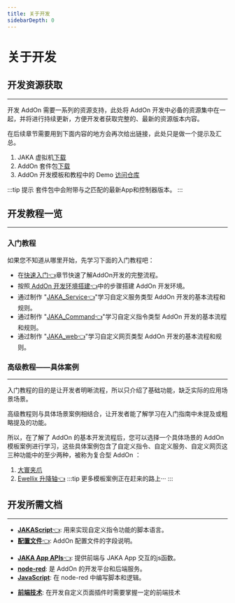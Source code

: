 ```yaml
---
title: 关于开发
sidebarDepth: 0
---
```


# 关于开发

## 开发资源获取
---
开发 AddOn 需要一系列的资源支持，此处将 AddOn 开发中必备的资源集中在一起，并将进行持续更新，方便开发者获取完整的、最新的资源版本内容。

在后续章节需要用到下面内容的地方会再次给出链接，此处只是做一个提示及汇总。
1. JAKA 虚拟机[下载](https://github.com/JakaCobot/JAKASim)
2. AddOn 套件包[下载](https://github.com/JakaCobot/jaka_addon_kit/releases)
3. AddOn 开发模板和教程中的 Demo [访问仓库](https://github.com/JakaCobot/jaka_addon_kit)

:::tip 提示
套件包中会附带与之匹配的最新App和控制器版本。
:::


## 开发教程一览
---

### 入门教程
如果您不知道从哪里开始，先学习下面的入门教程吧：

* 在[快速入门:point_left:](./2-QuickStart.md)章节快速了解AddOn开发的完整流程。
* 按照[ AddOn 开发环境搭建:point_left:](./3-EnvironmentInstall.md)中的步骤搭建 AddOn 开发环境。
* 通过制作 "[JAKA_Service:point_left:](./4.2-JAKA_Service.md)"学习自定义服务类型 AddOn 开发的基本流程和规则。
* 通过制作 "[JAKA_Command:point_left:](./4.1-JAKA_Command.md)"学习自定义指令类型 AddOn 开发的基本流程和规则。
* 通过制作 "[JAKA_web:point_left:](./4.3-JAKA_Web.md)"学习自定义网页类型 AddOn 开发的基本流程和规则。

### 高级教程——具体案例
---
入门教程的目的是让开发者明晰流程，所以只介绍了基础功能，缺乏实际的应用场景场景。

高级教程则与具体场景案例相结合，让开发者能了解学习在入门指南中未提及或粗略提及的功能。

所以，在了解了 AddOn 的基本开发流程后，您可以选择一个具体场景的 AddOn 模板案例进行学习，这些具体案例包含了自定义指令、自定义服务、自定义网页这三种功能中的至少两种，被称为复合型 AddOn ：
<!-- demo还需要确定，至少包含三种不同类型的？目前只提供自定义指令块的详细的？ -->
1. [大寰夹爪](./6.1-DHGripper) 
2. [Ewellix 升降轴:point_left:](./6.2-EwellixLiftKit.md) 
:::tip 更多模板案例正在赶来的路上···
:::


<!-- todo 这里补充更多的教程覆盖到每一种场景：夹爪、升降轴、视觉等 -->


## 开发所需文档
---

- [**JAKAScript**:point_left:](/guide/jks.html): 用来实现自定义指令功能的脚本语言。
- [**配置文件**:point_left:]((/guide/addOn/7.1-IniConfig)): AddOn 配置文件的字段说明。
<!-- - [**JAKA http APIs**](https://console-docs.apipost.cn/preview/4799a89c0be775ce/48bff16c603e4a42): 提供与机器人交互的http接口。 -->
- [**JAKA App APIs**:point_left:](/guide/addOn/7.2-AppAPI.html): 提供前端与 JAKA App 交互的js函数。
- [**node-red**](https://nodered.org/docs/): 是 AddOn 的开发平台和后端服务。
- [**JavaScript**](https://developer.mozilla.org/zh-CN/docs/Learn/JavaScript): 在 node-red 中编写脚本和逻辑。
<!-- - [**前端技术**](https://web.dev/learn/html/): 在开发自定义页面插件时需要掌握一定的前端技术 -->
- [**前端技术**](https://www.w3school.com.cn/): 在开发自定义页面插件时需要掌握一定的前端技术



